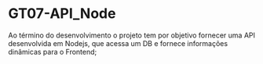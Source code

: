 # GT07-API_Node
Ao término do desenvolvimento o projeto tem por objetivo fornecer uma API desenvolvida em Nodejs, que acessa um DB e fornece informações dinâmicas para o Frontend;

